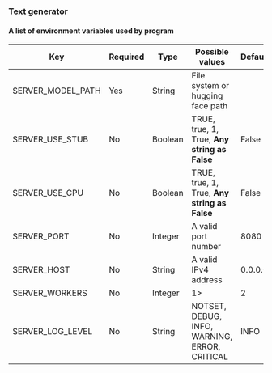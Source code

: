 ### Text generator

#### A list of environment variables used by program

| Key               | Required | Type    | Possible values                               | Default |
|-------------------|----------|---------|-----------------------------------------------|---------|
| SERVER_MODEL_PATH | Yes      | String  | File system or hugging face path              |         |
| SERVER_USE_STUB   | No       | Boolean | TRUE, true, 1, True, **Any string as False**  | False   |
| SERVER_USE_CPU    | No       | Boolean | TRUE, true, 1, True, **Any string as False**  | False   |
| SERVER_PORT       | No       | Integer | A valid port number                           | 8080    |
| SERVER_HOST       | No       | String  | A valid IPv4 address                          | 0.0.0.0 |
| SERVER_WORKERS    | No       | Integer | 1>                                            | 2       |
| SERVER_LOG_LEVEL  | No       | String  | NOTSET, DEBUG, INFO, WARNING, ERROR, CRITICAL | INFO    |
